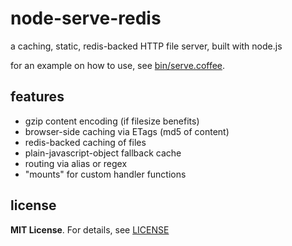 node-serve-redis
================

a caching, static, redis-backed HTTP file server, built with node.js

for an example on how to use, see [bin/serve.coffee](bin/serve.coffee).

features
--------

- gzip content encoding (if filesize benefits)
- browser-side caching via ETags (md5 of content)
- redis-backed caching of files
- plain-javascript-object fallback cache
- routing via alias or regex
- "mounts" for custom handler functions

license
-------
**MIT License**.
For details, see [LICENSE](LICENSE)
